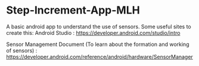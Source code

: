 # Step-Increment-App-MLH
A basic android app to understand the use of sensors.
Some useful sites to create this:
Android Studio : https://developer.android.com/studio/intro

Sensor Management Document (To learn about the formation and working of sensors) : https://developer.android.com/reference/android/hardware/SensorManager
